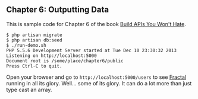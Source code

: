 ## Chapter 6: Outputting Data

This is sample code for Chapter 6 of the book [Build APIs You Won't Hate][].

    $ php artisan migrate
    $ php artisan db:seed
    $ ./run-demo.sh
    PHP 5.5.6 Development Server started at Tue Dec 10 23:30:32 2013
    Listening on http://localhost:5000
    Document root is /some/place/chapter6/public
    Press Ctrl-C to quit.

Open your browser and go to `http://localhost:5000/users` to see [Fractal][] running in all its glory. Well... 
some of its glory. It can do a lot more than just type cast an array.

[Build APIs You Won't Hate]: http://leanpub.com/build-apis-you-wont-hate
[Fractal]: https://github.com/thephpleague/fractal
